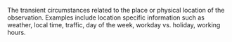 The transient circumstances related to the place or physical location of the observation.
Examples include location specific information such as weather, local time, traffic, day of the week, workday vs. holiday, working hours.
